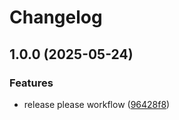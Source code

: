 # Changelog

## 1.0.0 (2025-05-24)


### Features

* release please workflow ([96428f8](https://github.com/go-systems-lab/go-backend-engineering/commit/96428f8ee1cea28fea3d0cbeaa1c8716b38b5ac3))
